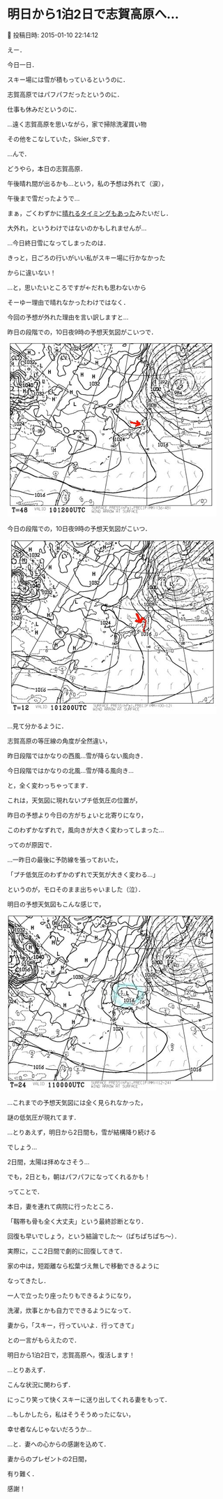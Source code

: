 # 明日から1泊2日で志賀高原へ…

📅 投稿日時: 2015-01-10 22:14:12

えー．


今日一日．


スキー場には雪が積もっているというのに．


志賀高原ではパフパフだったというのに．


仕事も休みだというのに．


…遠く志賀高原を思いながら，家で掃除洗濯買い物


その他をこなしていた，Skier_Sです．





…んで．


どうやら，本日の志賀高原．


午後晴れ間が出るかも…という，私の予想は外れて（涙），


午後まで雪だったようで…





まぁ，ごくわずかに[晴れるタイミングもあった](https://www.facebook.com/yakebitaiyama/photos/a.533933973368620.1073741847.116999658395389/739976182764397/?type=1&theater)みたいだし．


大外れ，というわけではないのかもしれませんが…





…今日終日雪になってしまったのは．


きっと，日ごろの行いがいい私がスキー場に行かなかった


からに違いない！


…と，思いたいところですが←だれも思わないから





そーゆー理由で晴れなかったわけではなく．


今回の予想が外れた理由を言い訳しますと…


昨日の段階での，10日夜9時の予想天気図がこいつで．




![93a1d20db42697e13e1ab15d1f453857.jpg](images/93a1d20db42697e13e1ab15d1f453857.jpg)




今日の段階での，10日夜9時の予想天気図がこいつ．




![109f75e975544dc65426aabf032832e1.jpg](images/109f75e975544dc65426aabf032832e1.jpg)







…見て分かるように．


志賀高原の等圧線の角度が全然違い，


昨日段階ではかなりの西風…雪が降らない風向き．


今日段階ではかなりの北風…雪が降る風向き…


と，全く変わっちゃってます．





これは，天気図に現れないプチ低気圧の位置が，


昨日の予想より今日の方がちょいと北寄りになり，


このわずかなずれで，風向きが大きく変わってしまった…


ってのが原因で．


…一昨日の最後に予防線を張っておいた，


「プチ低気圧のわずかのずれで天気が大きく変わる…」


というのが，モロそのまま出ちゃいました（泣）．





明日の予想天気図もこんな感じで，




![1a24dd5327053ccf5e5ae84986d8bf3b.jpg](images/1a24dd5327053ccf5e5ae84986d8bf3b.jpg)




…これまでの予想天気図には全く見られなかった，


謎の低気圧が現れてます．


…とりあえず，明日から2日間も，雪が結構降り続ける


でしょう…


2日間，太陽は拝めなさそう…


でも，2日とも，朝はパフパフになってくれるかも！





ってことで．


本日，妻を連れて病院に行ったところ．


「靱帯も骨も全く大丈夫」という最終診断となり．


回復も早いでしょう，という結論でした～（ぱちぱちぱち～）．





実際に，ここ2日間で劇的に回復してきて．


家の中は，短距離なら松葉づえ無しで移動できるように


なってきたし．


一人で立ったり座ったりもできるようになり，


洗濯，炊事とかも自力でできるようになって．





妻から，「スキー，行っていいよ．行ってきて」


との一言がもらえたので．


明日から1泊2日で，志賀高原へ，復活します！





…とりあえず．


こんな状況に関わらず．


にっこり笑って快くスキーに送り出してくれる妻をもって．


…もしかしたら，私はそうそうめったにない，


幸せ者なんじゃないだろうか…


…と．妻への心からの感謝を込めて．


妻からのプレゼントの2日間，


有り難く．


感謝！
